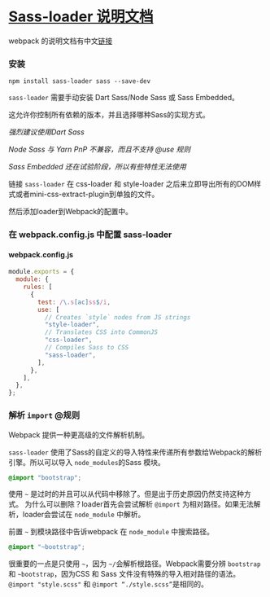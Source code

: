 # [Sass-loader 说明文档](https://www.npmjs.com/package/sass-loader)

webpack 的说明文档有中文[链接](https://webpack.docschina.org/loaders/sass-loader/)

### 安装

`npm install sass-loader sass --save-dev`

`sass-loader` 需要手动安装 Dart Sass/Node Sass 或 Sass Embedded。

这允许你控制所有依赖的版本，并且选择哪种Sass的实现方式。

_强烈建议使用Dart Sass_

_Node Sass 与 Yarn PnP 不兼容，而且不支持 @use 规则_

_Sass Embedded 还在试验阶段，所以有些特性无法使用_

链接 `sass-loader` 在 css-loader 和 style-loader 之后来立即导出所有的DOM样式或者mini-css-extract-plugin到单独的文件。

然后添加loader到Webpack的配置中。

### 在 webpack.config.js 中配置 sass-loader

#### webpack.config.js

```javascript
module.exports = {
  module: {
    rules: [
      {
        test: /\.s[ac]ss$/i,
        use: [
          // Creates `style` nodes from JS strings
          "style-loader",
          // Translates CSS into CommonJS
          "css-loader",
          // Compiles Sass to CSS
          "sass-loader",
        ],
      },
    ],
  },
};
```

### 解析 `import` @规则

Webpack 提供一种更高级的文件解析机制。

`sass-loader` 使用了Sass的自定义的导入特性来传递所有参数给Webpack的解析引擎。所以可以导入 `node_modules`的Sass 模块。

```scss
@import "bootstrap";
```

使用 `~` 是过时的并且可以从代码中移除了。但是出于历史原因仍然支持这种方式。
为什么可以删除？loader首先会尝试解析 `@import` 为相对路径。如果无法解析，loader会尝试在 `node_module` 中解析。

前置 `~` 到模块路径中告诉webpack 在 `node_module` 中搜索路径。

```scss
@import "~bootstrap";
```

很重要的一点是只使用 `~`，因为 `~/`会解析根路径。Webpack需要分辨 `bootstrap` 和 `~bootstrap`，因为CSS 和 Sass 文件没有特殊的导入相对路径的语法。
`@import "style.scss"` 和 `@import “./style.scss”`是相同的。
